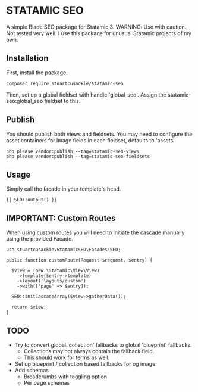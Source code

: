 # STATAMIC SEO

A simple Blade SEO package for Statamic 3. WARNING: Use with caution. Not tested very well. I use this package for unusual Statamic projects of my own.

## Installation

First, install the package.

```
composer require stuartcusackie/statamic-seo
```

Then, set up a global fieldset with handle 'global_seo'. Assign the statamic-seo:global_seo fieldset to this.


## Publish

You should publish both views and fieldsets. You may need to configure the asset containers for image fields in each fieldset, defaults to 'assets'.

```
php please vendor:publish --tag=statamic-seo-views
php please vendor:publish --tag=statamic-seo-fieldsets
```

## Usage

Simply call the facade in your template's head.

```
{{ SEO::output() }}
```

## IMPORTANT: Custom Routes

When using custom routes you will need to initiate the cascade manually using the provided Facade.

```
use stuartcusackie\StatamicSEO\Facades\SEO;

public function customRoute(Request $request, $entry) {

  $view = (new \Statamic\View\View)
    ->template($entry->template)
    ->layout('layouts/custom')
    ->with(['page' => $entry]);

  SEO::initCascadeArray($view->gatherData());

  return $view;
}
```

## TODO
- Try to convert global 'collection' fallbacks to global 'blueprint' fallbacks.
  - Collections may not always contain the fallback field.
  - This should work for terms as well.
- Set up blueprint / collection based fallbacks for og image.
- Add schemas
  - Breadcrumbs with toggling option
  - Per page schemas
